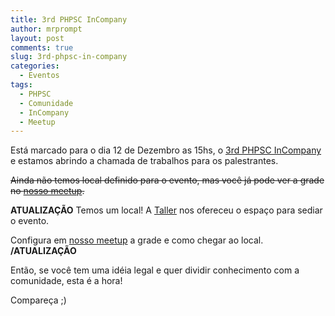 ```yaml
---
title: 3rd PHPSC InCompany
author: mrprompt
layout: post
comments: true
slug: 3rd-phpsc-in-company
categories:
  - Eventos
tags:
  - PHPSC
  - Comunidade
  - InCompany
  - Meetup
---
```

Está marcado para o dia 12 de Dezembro as 15hs, o [3rd PHPSC InCompany](http://www.meetup.com/pt/PHPSC-Floripa/events/226972374/)
e estamos abrindo a chamada de trabalhos para os palestrantes.

~~Ainda não temos local definido para o evento, mas você já pode ver a grade no [nosso meetup](http://www.meetup.com/pt/PHPSC-Floripa).~~

**ATUALIZAÇÃO**
Temos um local! A [Taller](http://taller.net.br) nos ofereceu o espaço para sediar o evento. 

Configura em [nosso meetup](http://www.meetup.com/pt/PHPSC-Floripa) a grade e como chegar ao local.
**/ATUALIZAÇÃO**

Então, se você tem uma idéia legal e quer dividir conhecimento com a comunidade, esta é a hora!

Compareça ;)
